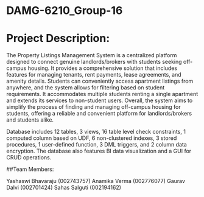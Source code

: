 # DAMG-6210_Group-16

# Project Description:
The Property Listings Management System is a centralized platform designed to connect genuine landlords/brokers with students seeking off-campus housing. It provides a comprehensive solution that includes features for managing tenants, rent payments, lease agreements, and amenity details. Students can conveniently access apartment listings from anywhere, and the system allows for filtering based on student requirements. It accommodates multiple students renting a single apartment and extends its services to non-student users. Overall, the system aims to simplify the process of finding and managing off-campus housing for students, offering a reliable and convenient platform for landlords/brokers and students alike.

Database includes 12 tables, 3 views, 16 table level check constraints, 1 computed column based on UDF, 6 non-clustered indexes, 3 stored procedures, 1 user-defined function, 3 DML triggers, and 2 column data encryption. The database also features BI data visualization and a GUI for CRUD operations.

##Team Members:

Yashaswi Bhavaraju (002743757)
Anamika Verma (002776077)
Gaurav Dalvi (002701424)
Sahas Salguti (002194162)
